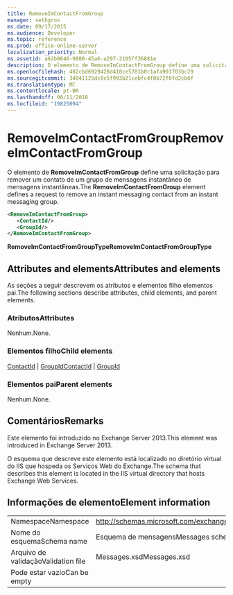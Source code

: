 ```yaml
---
title: RemoveImContactFromGroup
manager: sethgros
ms.date: 09/17/2015
ms.audience: Developer
ms.topic: reference
ms.prod: office-online-server
localization_priority: Normal
ms.assetid: a62b0640-9800-45a6-a297-2105ff36881e
description: O elemento de RemoveImContactFromGroup define uma solicitação para remover um contato de um grupo de mensagens instantâneo de mensagens instantâneas.
ms.openlocfilehash: 402cbd6929428d410ce5701b0c1afa901703bc29
ms.sourcegitcommit: 34041125dc8c5f993b21cebfc4f8b72f0fd2cb6f
ms.translationtype: MT
ms.contentlocale: pt-BR
ms.lasthandoff: 06/11/2018
ms.locfileid: "19825094"
---
```

# <a name="removeimcontactfromgroup"></a><span data-ttu-id="64e4c-103">RemoveImContactFromGroup</span><span class="sxs-lookup"><span data-stu-id="64e4c-103">RemoveImContactFromGroup</span></span>

<span data-ttu-id="64e4c-104">O elemento de **RemoveImContactFromGroup** define uma solicitação para remover um contato de um grupo de mensagens instantâneo de mensagens instantâneas.</span><span class="sxs-lookup"><span data-stu-id="64e4c-104">The **RemoveImContactFromGroup** element defines a request to remove an instant messaging contact from an instant messaging group.</span></span> 
  
```XML
<RemoveImContactFromGroup>
   <ContactId/>
   <GroupId/>
</RemoveImContactFromGroup>
```

 <span data-ttu-id="64e4c-105">**RemoveImContactFromGroupType**</span><span class="sxs-lookup"><span data-stu-id="64e4c-105">**RemoveImContactFromGroupType**</span></span>
## <a name="attributes-and-elements"></a><span data-ttu-id="64e4c-106">Attributes and elements</span><span class="sxs-lookup"><span data-stu-id="64e4c-106">Attributes and elements</span></span>

<span data-ttu-id="64e4c-107">As seções a seguir descrevem os atributos e elementos filho elementos pai.</span><span class="sxs-lookup"><span data-stu-id="64e4c-107">The following sections describe attributes, child elements, and parent elements.</span></span>
  
### <a name="attributes"></a><span data-ttu-id="64e4c-108">Atributos</span><span class="sxs-lookup"><span data-stu-id="64e4c-108">Attributes</span></span>

<span data-ttu-id="64e4c-109">Nenhum.</span><span class="sxs-lookup"><span data-stu-id="64e4c-109">None.</span></span>
  
### <a name="child-elements"></a><span data-ttu-id="64e4c-110">Elementos filho</span><span class="sxs-lookup"><span data-stu-id="64e4c-110">Child elements</span></span>

<span data-ttu-id="64e4c-111">[ContactId](contactid.md) | [GroupId](groupid.md)</span><span class="sxs-lookup"><span data-stu-id="64e4c-111">[ContactId](contactid.md) | [GroupId](groupid.md)</span></span>
  
### <a name="parent-elements"></a><span data-ttu-id="64e4c-112">Elementos pai</span><span class="sxs-lookup"><span data-stu-id="64e4c-112">Parent elements</span></span>

<span data-ttu-id="64e4c-113">Nenhum.</span><span class="sxs-lookup"><span data-stu-id="64e4c-113">None.</span></span>
  
## <a name="remarks"></a><span data-ttu-id="64e4c-114">Comentários</span><span class="sxs-lookup"><span data-stu-id="64e4c-114">Remarks</span></span>

<span data-ttu-id="64e4c-115">Este elemento foi introduzido no Exchange Server 2013.</span><span class="sxs-lookup"><span data-stu-id="64e4c-115">This element was introduced in Exchange Server 2013.</span></span>
  
<span data-ttu-id="64e4c-116">O esquema que descreve este elemento está localizado no diretório virtual do IIS que hospeda os Serviços Web do Exchange.</span><span class="sxs-lookup"><span data-stu-id="64e4c-116">The schema that describes this element is located in the IIS virtual directory that hosts Exchange Web Services.</span></span>
  
## <a name="element-information"></a><span data-ttu-id="64e4c-117">Informações de elemento</span><span class="sxs-lookup"><span data-stu-id="64e4c-117">Element information</span></span>

|||
|:-----|:-----|
|<span data-ttu-id="64e4c-118">Namespace</span><span class="sxs-lookup"><span data-stu-id="64e4c-118">Namespace</span></span>  <br/> |http://schemas.microsoft.com/exchange/services/2006/messages  <br/> |
|<span data-ttu-id="64e4c-119">Nome do esquema</span><span class="sxs-lookup"><span data-stu-id="64e4c-119">Schema name</span></span>  <br/> |<span data-ttu-id="64e4c-120">Esquema de mensagens</span><span class="sxs-lookup"><span data-stu-id="64e4c-120">Messages schema</span></span>  <br/> |
|<span data-ttu-id="64e4c-121">Arquivo de validação</span><span class="sxs-lookup"><span data-stu-id="64e4c-121">Validation file</span></span>  <br/> |<span data-ttu-id="64e4c-122">Messages.xsd</span><span class="sxs-lookup"><span data-stu-id="64e4c-122">Messages.xsd</span></span>  <br/> |
|<span data-ttu-id="64e4c-123">Pode estar vazio</span><span class="sxs-lookup"><span data-stu-id="64e4c-123">Can be empty</span></span>  <br/> ||
   

